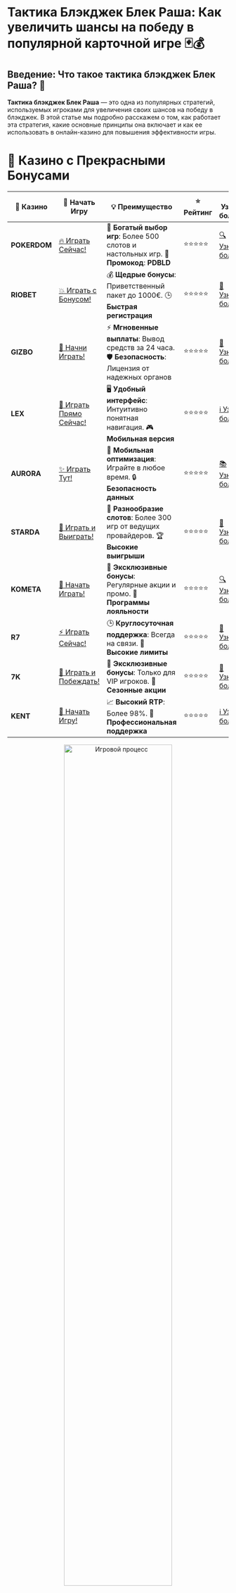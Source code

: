 # **Тактика Блэкджек Блек Раша: Как увеличить шансы на победу в популярной карточной игре** 🃏💰

## Введение: Что такое **тактика блэкджек Блек Раша**? 🤔

**Тактика блэкджек Блек Раша** — это одна из популярных стратегий, используемых игроками для увеличения своих шансов на победу в блэкджек. В этой статье мы подробно расскажем о том, как работает эта стратегия, какие основные принципы она включает и как ее использовать в онлайн-казино для повышения эффективности игры.

# 🌟 Казино с Прекрасными Бонусами

| 🎲 **Казино** | 🔗 **Начать Игру** | 💡 **Преимущество** | ⭐ **Рейтинг** | 🔗 **Узнать больше** | 🆕 **Новая информация** |
|--------------|---------------------|---------------------|----------------|----------------------|-------------------------|
| **POKERDOM**  | [🔥 Играть Сейчас!](https://brandplay.link/4k77v2yx) | 🎉 **Богатый выбор игр**: Более 500 слотов и настольных игр. 🎁 **Промокод**: **PDBLD** | ⭐⭐⭐⭐⭐ | [🔍 Узнать больше](https://brandplay.link/4k77v2yx) | 🏆 **Победители турниров** получают эксклюзивные подарки! |
| **RIOBET**    | [💥 Играть с Бонусом!](https://brandplay.link/7xBLTPyj) | 💰 **Щедрые бонусы**: Приветственный пакет до 1000€. 🕒 **Быстрая регистрация** | ⭐⭐⭐⭐⭐ | [📖 Узнать больше](https://brandplay.link/7xBLTPyj) | 💬 **Поддержка 24/7** для комфортной игры в любое время! |
| **GIZBO**     | [🚀 Начни Играть!](https://brandplay.link/bprXw4YV) | ⚡ **Мгновенные выплаты**: Вывод средств за 24 часа. 🛡️ **Безопасность**: Лицензия от надежных органов | ⭐⭐⭐⭐⭐ | [📝 Узнать больше](https://brandplay.link/bprXw4YV) | 🔒 **SSL-шифрование** для максимальной безопасности данных игроков. |
| **LEX**       | [💎 Играть Прямо Сейчас!](https://brandplay.link/zW4hdDFV) | 🖥️ **Удобный интерфейс**: Интуитивно понятная навигация. 🎮 **Мобильная версия** | ⭐⭐⭐⭐⭐ | [ℹ️ Узнать больше](https://brandplay.link/zW4hdDFV) | 📱 **Поддержка всех мобильных устройств** для удобства игры в любом месте. |
| **AURORA**    | [✨ Играть Тут!](https://10trafic-stat2.com/click/668546556bcc6313411604bd/6766/13032/subaccount) | 📱 **Мобильная оптимизация**: Играйте в любое время. 🔒 **Безопасность данных** | ⭐⭐⭐⭐⭐ | [📚 Узнать больше](https://10trafic-stat2.com/click/668546556bcc6313411604bd/6766/13032/subaccount) | 🌍 **Международная лицензия** на деятельность в разных странах. |
| **STARDА**    | [🎉 Играть и Выиграть!](https://brandplay.link/fB7xwRFL) | 🎰 **Разнообразие слотов**: Более 300 игр от ведущих провайдеров. 🏆 **Высокие выигрыши** | ⭐⭐⭐⭐⭐ | [🔎 Узнать больше](https://brandplay.link/fB7xwRFL) | 🎉 **Ежемесячные турниры** с крупными призами! |
| **KOMETA**    | [🎁 Начать Играть!](https://brandplay.link/8ZymQJV8) | 🎁 **Эксклюзивные бонусы**: Регулярные акции и промо. 🔄 **Программы лояльности** | ⭐⭐⭐⭐⭐ | [🔍 Узнать больше](https://brandplay.link/8ZymQJV8) | 🌟 **Персонализированные предложения** для долгосрочных игроков. |
| **R7**        | [⚡ Играть Сейчас!](https://brandplay.link/bMd3Yjsw) | 🕒 **Круглосуточная поддержка**: Всегда на связи. 💸 **Высокие лимиты** | ⭐⭐⭐⭐⭐ | [📖 Узнать больше](https://brandplay.link/bMd3Yjsw) | 🎯 **Рейтинг игроков** для лучших участников. |
| **7K**        | [🎯 Играть и Побеждать!](https://brandplay.link/BvQyFShp) | 🌟 **Эксклюзивные бонусы**: Только для VIP игроков. 🎉 **Сезонные акции** | ⭐⭐⭐⭐⭐ | [📝 Узнать больше](https://brandplay.link/BvQyFShp) | 🥇 **Особые привилегии** для постоянных игроков. |
| **KENT**      | [🔑 Начать Игру!](https://brandplay.link/Fv2WP3js) | 📈 **Высокий RTP**: Более 98%. 💼 **Профессиональная поддержка** | ⭐⭐⭐⭐⭐ | [ℹ️ Узнать больше](https://brandplay.link/Fv2WP3js) | 💬 **Поддержка на нескольких языках** для удобства игроков. |

<div align="center"> <img src="https://i.pinimg.com/originals/1d/b3/25/1db325483acbe642c6d4e6fdd73a4988.gif" alt="Игровой процесс" width="70%"> </div>
---

# 🚀 Быстрые Выигрыши и Поддержка

| 🎲 **Казино** | 🔗 **Начать Игру** | 💡 **Преимущество** | ⭐ **Рейтинг** | 🔗 **Узнать больше** | 🆕 **Новая информация** |
|--------------|---------------------|---------------------|----------------|----------------------|-------------------------|
| **GAMA**      | [🎯 Играть Прямо Сейчас!](https://brandplay.link/j6NMKsDz) | 🔍 **Интуитивный интерфейс**: Легкость использования. 🏅 **Престижные турниры** | ⭐⭐⭐⭐☆ | [🔎 Узнать больше](https://brandplay.link/j6NMKsDz) | 🏆 **Турниры с большими призами** каждый месяц. |
| **ONION**     | [💥 Играть и Выигрывать!](https://brandplay.link/zBGRVpQ9) | 🤑 **Низкие ставки**: Идеально для начинающих. 🔄 **Быстрые выводы** | ⭐⭐⭐⭐☆ | [🔍 Узнать больше](https://brandplay.link/zBGRVpQ9) | 🎮 **Казино для новичков** с простыми правилами. |
| **ЧЕМПИОН**   | [🏅 Играть в Турнире!](https://temon-gter.cfd/go/lRq?p80412p304504pcc44t17455) | 🏅 **Лояльная программа**: Награды за активность. 🎁 **Ежемесячные бонусы** | ⭐⭐⭐⭐☆ | [📖 Узнать больше](https://temon-gter.cfd/go/lRq?p80412p304504pcc44t17455) | 🥇 **Турниры и лояльность** — каждый шаг вознаграждается. |
| **VAVADA**    | [🚀 Играть Без Ожидания!](https://vavadapartner.pro/?promo=ea5c9275-6854-4505-94fc-95ab18221945-linkb2) | 🚀 **Быстрая регистрация**: Начните играть мгновенно. 🔐 **Безопасные транзакции** | ⭐⭐⭐⭐☆ | [📝 Узнать больше](https://vavadapartner.pro/?promo=ea5c9275-6854-4505-94fc-95ab18221945-linkb2) | 🏆 **Программа для новых игроков** с бонусами за регистрацию. |
| **FRIENDS**   | [🎉 Играть и Развлекаться!](https://gofriends.mba/linkb2) | 🤝 **Социальные игры**: Играйте с друзьями. 🌐 **Мультиплатформенность** | ⭐⭐⭐⭐☆ | [ℹ️ Узнать больше](https://gofriends.mba/linkb2) | 🎮 **Играйте с друзьями** и зарабатывайте бонусы за совместные действия. |
| **1WIN**      | [⚡ Играть и Выигрывать!](https://brandplay.link/smXVpBbG) | 🏆 **Спортивные ставки**: Широкий выбор видов спорта. 💵 **Высокие коэффициенты** | ⭐⭐⭐⭐☆ | [📚 Узнать больше](https://brandplay.link/smXVpBbG) | ⚽ **Бонусы на спортивные ставки** для активных игроков. |
| **DRIP**      | [💥 Играть Сразу!](https://drp-ircp01.com/c07e6a3db) | 🌐 **Инновационные игры**: Новейшие игровые технологии. 🛡️ **Высокая безопасность** | ⭐⭐⭐⭐☆ | [🔎 Узнать больше](https://drp-ircp01.com/c07e6a3db) | 🔧 **Инновационные функции** для удобства игры. |
| **JOYCASINO** | [🎰 Играть И Побеждать!](https://rpc30.call2me.pro/?/ru/registration?apkpop=0&partner=p24970p3291217pc98f) | 🎁 **Приятные бонусы**: Ежедневные акции и подарки. 🕹️ **Разнообразие игр** | ⭐⭐⭐⭐☆ | [🔍 Узнать больше](https://rpc30.call2me.pro/?/ru/registration?apkpop=0&partner=p24970p3291217pc98f) | 🎉 **Щедрые фриспины** для новых игроков. |
| **PLAYFORTUNA** | [🔥 Играть С Бонусом!](https://fortunapromo.net/alt/playfortuna/registration?0dc4a9362a71feb7e3f165fb8e766f70) | 🎉 **Регулярные акции**: Бонусы, фриспины и многое другое. 🏅 **Турниры** | ⭐⭐⭐⭐☆ | [📚 Узнать больше](https://fortunapromo.net/alt/playfortuna/registration?0dc4a9362a71feb7e3f165fb8e766f70) | 🎯 **Выгодные предложения** на популярные игры. |
| **SYKAA**     | [💸 Играть Сейчас!](https://s-two-way.com/?source=linkb2&pid=30697) | 💸 **Доступные ставки**: Идеально для новичков. 🎁 **Щедрые бонусы** | ⭐⭐⭐⭐☆ | [🔍 Узнать больше](https://s-two-way.com/?source=linkb2&pid=30697) | 💥 **Акции с большими бонусами** для новичков и опытных игроков. |

<div align="center"> <img src="https://schaeffers-cdn.s3.amazonaws.com/images/default-source/schaeffers-cdn-images/default-images/sectors/bigstock-casino-gambling-concept-with-f-369012793.jpg?sfvrsn=493ad806_4" alt="Игровой процесс" width="70%"> </div>
---

# 💸 Казино с Привлекательными Программами Лояльности

| 🎲 **Казино** | 🔗 **Начать Игру** | 💡 **Преимущество** | ⭐ **Рейтинг** | 🔗 **Узнать больше** | 🆕 **Новая информация** |
|--------------|---------------------|---------------------|----------------|----------------------|-------------------------|
| **KOMETA**    | [🎯 Начни Играть!](https://brandplay.link/8ZymQJV8) | 🎁 **Эксклюзивные бонусы**: Регулярные акции и промо. 🔄 **Программы лояльности** | ⭐⭐⭐⭐⭐ | [🔍 Узнать больше](https://brandplay.link/8ZymQJV8) | 🌟 **Персонализированные предложения** для долгосрочных игроков. |
| **1Xslots**   | [🏅 Играть Прямо Сейчас!](https://brandplay.link/hSB1khtr) | 🎉 **Множество акций**: Еженедельные бонусы и турниры. 🛡️ **Безопасность** | ⭐⭐⭐⭐⭐ | [📚 Узнать больше](https://brandplay.link/hSB1khtr) | 🏅 **Награды за активность**: участники программы лояльности получают специальные привилегии. |
| **R7**        | [🚀 Играть Сейчас!](https://brandplay.link/bMd3Yjsw) | 🕒 **Круглосуточная поддержка**: Всегда на связи. 💸 **Высокие лимиты** | ⭐⭐⭐⭐⭐ | [📖 Узнать больше](https://brandplay.link/bMd3Yjsw) | 💬 **VIP-поддержка** для постоянных игроков с приоритетом. |

<div align="center"> <img src="https://i.pinimg.com/originals/1d/b3/25/1db325483acbe642c6d4e6fdd73a4988.gif" alt="Игровой процесс" width="70%"> </div>
---

---

## Что такое блэкджек и как играть? 🎮

**Блэкджек** — это карточная игра, в которой цель состоит в том, чтобы набрать 21 очко или как можно ближе к этой цифре, но не превысив ее. Игра проходит против дилера, а не против других игроков. Каждая карта имеет свою стоимость: числовые карты соответствуют своему значению, карты с изображениями (король, дама, валет) — 10 очков, а тузы могут быть как 1, так и 11 очков, в зависимости от ситуации.

---

## Принципы **тактики блэкджек Блек Раша** 🧠

### 1. **Основной подход к ставкам** 💸

Тактика Блек Раша основывается на грамотном управлении банкроллом и правильном выборе ставок в зависимости от ситуации. Эта стратегия предполагает увеличивать ставки в случае выигрыша и уменьшать их в случае проигрыша. Таким образом, вы снижаете риски и контролируете свои потери.

### 2. **Игра по системе** 📊

Ключевая особенность тактики заключается в том, чтобы всегда следовать системе ставок. Игроки начинают с минимальной ставки и постепенно увеличивают ее после каждого выигрыша, чтобы воспользоваться моментом удачи. В случае проигрыша ставка возвращается к начальному уровню.

### 3. **Использование карты стратегий** 🃏

**Тактика Блек Раша** включает использование карты стратегий, которая позволяет точно понимать, когда стоит «бить», «стоять», «удваивать» или «страховать» свою ставку. Карта стратегии помогает игрокам быстро принимать правильные решения в зависимости от карт, которые открыты на столе.

---

## Как применить **тактику блэкджек Блек Раша** в казино? 🎰

### 1. **Выбор казино** 🎮

Прежде чем начать использовать тактику Блек Раша, выберите надежное онлайн-казино с лицензией, например, **Pokerdom**, **Riobet** или **Gizbo**, которые предоставляют хорошие условия для игры в блэкджек.

### 2. **Определите свой банкролл** 💰

Для эффективного применения стратегии вам нужно заранее определить, сколько денег вы готовы потратить. Тактика Блек Раша требует грамотного управления своим капиталом, чтобы избежать быстрого «слива» банкролла.

### 3. **Изучите карты стратегий** 🧠

Изучите карты стратегий блэкджека, чтобы понимать, как правильно принимать решения в зависимости от ситуации. Карты помогут вам минимизировать риски и повысить шансы на выигрыш.

---

## Преимущества и недостатки **тактики блэкджек Блек Раша** ⚖️

### Преимущества:
- **Контроль над банкроллом**: Тактика помогает контролировать свои ставки и минимизировать потери.
- **Уменьшение рисков**: Благодаря системе ставок и стратегии, риски проигрыша снижаются.
- **Гибкость**: Стратегия легко адаптируется к различным ситуациям за столом.

### Недостатки:
- **Не гарантирует 100% победу**: Как и любая стратегия в азартных играх, тактика Блек Раша не может гарантировать постоянный выигрыш, так как блэкджек — это игра с элементом удачи.
- **Требует дисциплины**: Для успешного применения стратегии необходимо строго придерживаться правил и не поддаваться эмоциям.

---

## Лучшие онлайн-казино для игры в блэкджек с использованием тактики Блек Раша 🎯

Вот несколько проверенных онлайн-казино, где вы можете применить **тактику блэкджек Блек Раша** и наслаждаться игрой:

- **Pokerdom** — популярное казино с отличными условиями для игры в блэкджек и широким выбором столов.
- **Riobet** — надежная платформа с высокими ставками и разнообразием карточных игр, включая блэкджек.
- **Gizbo** — казино с хорошими бонусами и возможностью играть в блэкджек с живыми дилерами.
- **LEX** — казино с высококачественным интерфейсом и большим выбором игр, включая блэкджек с привлекательными условиями для игроков.

---

## Заключение: Почему стоит использовать **тактику блэкджек Блек Раша**? 💡

**Тактика блэкджек Блек Раша** — это стратегический подход к игре в блэкджек, который помогает минимизировать риски и контролировать банкролл. Несмотря на то, что удача играет важную роль, следование этой стратегии может значительно повысить ваши шансы на успех. Важно выбирать надежные онлайн-казино с лицензием, такие как **Pokerdom**, **Riobet** и **Gizbo**, чтобы играть в безопасных условиях.

---

## Часто задаваемые вопросы (FAQ) ❓

### 1. **Что такое тактика Блек Раша?** 🧠
Это стратегия для игры в блэкджек, основанная на грамотном управлении ставками и использовании карты стратегий для принятия оптимальных решений в игре.

### 2. **Можно ли всегда выигрывать с помощью тактики Блек Раша?** 🎯
Нет, эта тактика не гарантирует 100% выигрыш, так как блэкджек — это игра с элементом удачи, но она помогает минимизировать риски и повысить шансы на успех.

### 3. **Какие онлайн-казино поддерживают блэкджек с возможностью применения стратегии Блек Раша?** 🎮
Вы можете применить эту стратегию в таких онлайн-казино, как **Pokerdom**, **Riobet**, **Gizbo** и **LEX**, которые предлагают качественные игры с живыми дилерами.

---

Используйте **тактику блэкджек Блек Раша** для улучшения своих шансов на победу и наслаждайтесь игрой в блэкджек в надежных онлайн-казино! 🃏💰
